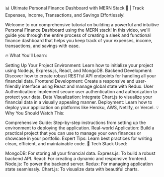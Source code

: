 📊 Ultimate Personal Finance Dashboard with MERN Stack 💼 | Track Expenses, Income, Transactions, and Savings Effortlessly!

Welcome to our comprehensive tutorial on building a powerful and intuitive Personal Finance Dashboard using the MERN stack! In this video, we'll guide you through the entire process of creating a sleek and functional finance dashboard that helps you keep track of your expenses, income, transactions, and savings with ease.

🔥 What You'll Learn:

Setting Up Your Project Environment: Learn how to initialize your project using Node.js, Express.js, React, and MongoDB.
Backend Development: Discover how to create robust RESTful API endpoints for handling all your financial data.
Frontend Development: Create a responsive and user-friendly interface using React and manage global state with Redux.
User Authentication: Implement secure user authentication and authorization to protect your data.
Data Visualization: Integrate Chart.js to visualize your financial data in a visually appealing manner.
Deployment: Learn how to deploy your application on platforms like Heroku, AWS, Netlify, or Vercel.
💡 Why You Should Watch This:

Comprehensive Guide: Step-by-step instructions from setting up the environment to deploying the application.
Real-world Application: Build a practical project that you can use to manage your own finances or showcase in your portfolio.
Expert Tips: Learn best practices for writing clean, efficient, and maintainable code.
🔧 Tech Stack Used:

MongoDB: For storing all your financial data.
Express.js: To build a robust backend API.
React: For creating a dynamic and responsive frontend.
Node.js: To power the backend server.
Redux: For managing application state seamlessly.
Chart.js: To visualize data with beautiful charts.
